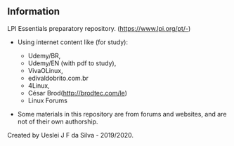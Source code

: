 ## Information

LPI Essentials preparatory repository. (https://www.lpi.org/pt/-)

- Using internet content like (for study):
     - Udemy/BR, 
     - Udemy/EN (with pdf to study),
     - VivaOLinux,
     - edivaldobrito.com.br
     - 4Linux,
     - César Brod(http://brodtec.com/le)
     - Linux Forums
     

- Some materials in this repository are from forums and websites, and are not of their own authorship.

Created by Ueslei J F da Silva - 2019/2020.


